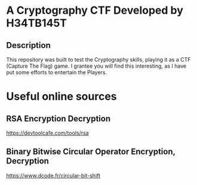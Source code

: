 # A Cryptography CTF Developed by H34TB145T

## Description
This repository was built to test the Cryptography skills, playing it as a CTF (Capture The Flag) game.
I grantee you will find this interesting, as I have put some efforts to entertain the Players.

# Useful online sources
## RSA Encryption Decryption
https://devtoolcafe.com/tools/rsa

## Binary Bitwise Circular Operator Encryption, Decryption
https://www.dcode.fr/circular-bit-shift
